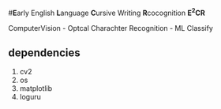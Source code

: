 #**E**arly English **L**anguage **C**ursive Writing **R**cocognition **E<sup>2</sup>CR**

ComputerVision - Optcal Charachter Recognition - ML Classify

## dependencies
1. cv2
2. os
3. matplotlib
4. loguru
